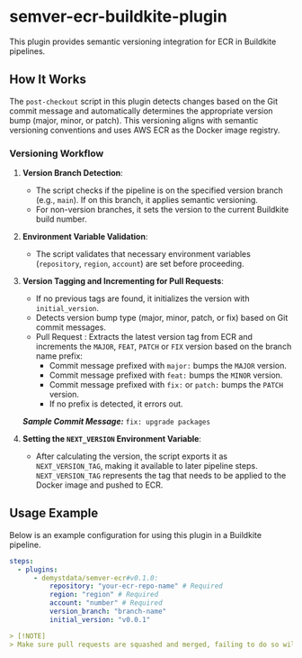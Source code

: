 # semver-ecr-buildkite-plugin
This plugin provides semantic versioning integration for ECR in Buildkite pipelines.

## How It Works

The `post-checkout` script in this plugin detects changes based on the Git commit message and automatically determines the appropriate version bump (major, minor, or patch). This versioning aligns with semantic versioning conventions and uses AWS ECR as the Docker image registry. 

### Versioning Workflow

1. **Version Branch Detection**: 
   - The script checks if the pipeline is on the specified version branch (e.g., `main`). If on this branch, it applies semantic versioning.
   - For non-version branches, it sets the version to the current Buildkite build number.

2. **Environment Variable Validation**: 
   - The script validates that necessary environment variables (`repository`, `region`, `account`) are set before proceeding.

3. **Version Tagging and Incrementing for Pull Requests**:
   - If no previous tags are found, it initializes the version with `initial_version`.
   - Detects version bump type (major, minor, patch, or fix) based on Git commit messages.
   - Pull Request : Extracts the latest version tag from ECR and increments the `MAJOR`, `FEAT`, `PATCH` or `FIX` version based on the branch name prefix:
     - Commit message prefixed with `major:` bumps the `MAJOR` version.
     - Commit message prefixed with `feat:` bumps the `MINOR` version.
     - Commit message prefixed with `fix:` or `patch:` bumps the `PATCH` version.
     - If no prefix is detected, it errors out.

   ***Sample Commit Message:***
      `fix: upgrade packages`

4. **Setting the `NEXT_VERSION` Environment Variable**:
   - After calculating the version, the script exports it as `NEXT_VERSION_TAG`, making it available to later pipeline steps. `NEXT_VERSION_TAG` represents the tag that needs to be applied to the Docker image and pushed to ECR.

## Usage Example

Below is an example configuration for using this plugin in a Buildkite pipeline.

```yaml
steps:
  - plugins:
      - demystdata/semver-ecr#v0.1.0:
          repository: "your-ecr-repo-name" # Required
          region: "region" # Required
          account: "number" # Required
          version_branch: "branch-name"
          initial_version: "v0.0.1"

> [!NOTE]
> Make sure pull requests are squashed and merged, failing to do so will result in error.